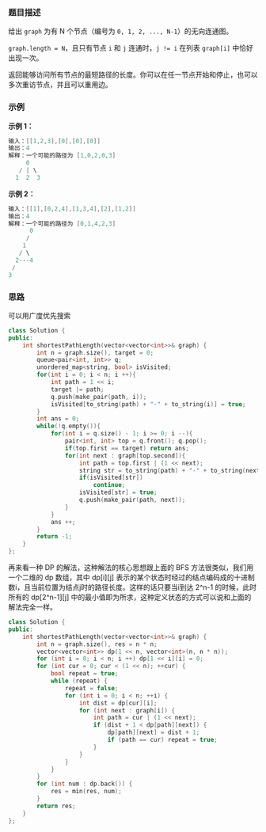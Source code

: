 ### 题目描述

给出 `graph` 为有 N 个节点（编号为 `0, 1, 2, ..., N-1`）的无向连通图。 

`graph.length = N`，且只有节点 `i` 和 `j` 连通时，`j != i` 在列表 `graph[i]` 中恰好出现一次。

返回能够访问所有节点的最短路径的长度。你可以在任一节点开始和停止，也可以多次重访节点，并且可以重用边。

### 示例

**示例 1：**

```C++
输入：[[1,2,3],[0],[0],[0]]
输出：4
解释：一个可能的路径为 [1,0,2,0,3]
     0
   / | \
  1  2  3
```

**示例 2：**

```C++
输入：[[1],[0,2,4],[1,3,4],[2],[1,2]]
输出：4
解释：一个可能的路径为 [0,1,4,2,3]
  	  0
   	 /
  	1
   / \
  2---4
 /
3
```

### 思路

可以用广度优先搜索

```C++
class Solution {
public:
    int shortestPathLength(vector<vector<int>>& graph) {
        int n = graph.size(), target = 0;
        queue<pair<int, int>> q;
        unordered_map<string, bool> isVisited;
        for(int i = 0; i < n; i ++){
            int path = 1 << i;
            target |= path;
            q.push(make_pair(path, i));
            isVisited[to_string(path) + "-" + to_string(i)] = true;
        }
        int ans = 0;
        while(!q.empty()){
            for(int i = q.size() - 1; i >= 0; i --){
                pair<int, int> top = q.front(); q.pop();
                if(top.first == target) return ans;
                for(int next : graph[top.second]){
                    int path = top.first | (1 << next);
                    string str = to_string(path) + "-" + to_string(next);
                    if(isVisited[str])
                        continue;
                    isVisited[str] = true;
                    q.push(make_pair(path, next));
                }
            }
            ans ++;
        }
        return -1;
    }
};
```

再来看一种 DP 的解法，这种解法的核心思想跟上面的 BFS 方法很类似，我们用一个二维的 dp 数组，其中 dp[i\][j] 表示的某个状态时经过的结点编码成的十进制数i，且当前位置为结点j时的路径长度。这样的话只要当i到达 2^n-1 的时候，此时所有的 dp[2^n-1\][j] 中的最小值即为所求，这种定义状态的方式可以说和上面的解法完全一样。

```C++
class Solution {
public:
    int shortestPathLength(vector<vector<int>>& graph) {
        int n = graph.size(), res = n * n;
        vector<vector<int>> dp(1 << n, vector<int>(n, n * n));
        for (int i = 0; i < n; i ++) dp[1 << i][i] = 0;
        for (int cur = 0; cur < (1 << n); ++cur) {
            bool repeat = true;
            while (repeat) {
                repeat = false;
                for (int i = 0; i < n; ++i) {
                    int dist = dp[cur][i];
                    for (int next : graph[i]) {
                        int path = cur | (1 << next);
                        if (dist + 1 < dp[path][next]) {
                            dp[path][next] = dist + 1;
                            if (path == cur) repeat = true;
                        }
                    }
                }
            }
        }
        for (int num : dp.back()) {
            res = min(res, num);
        }
        return res;
    }
};
```


